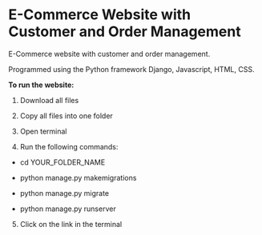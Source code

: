 # E-Commerce Website with Customer and Order Management 

E-Commerce website with customer and order management.

Programmed using the Python framework Django, Javascript, HTML, CSS.

**To run the website:**

1. Download all files

2. Copy all files into one folder

3. Open terminal

4. Run the following commands:

- cd YOUR_FOLDER_NAME

- python manage.py makemigrations

- python manage.py migrate

- python manage.py runserver

5. Click on the link in the terminal

